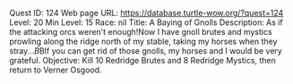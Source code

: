 Quest ID: 124
Web page URL: https://database.turtle-wow.org/?quest=124
Level: 20
Min Level: 15
Race: nil
Title: A Baying of Gnolls
Description: As if the attacking orcs weren't enough!Now I have gnoll brutes and mystics prowling along the ridge north of my stable, taking my horses when they stray...$B$BIf you can get rid of those gnolls, my horses and I would be very grateful.
Objective: Kill 10 Redridge Brutes and 8 Redridge Mystics, then return to Verner Osgood.
